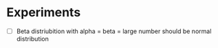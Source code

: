 # Experiments

- [ ] Beta distriubition with alpha = beta = large number should be normal distribution